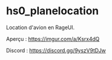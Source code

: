 # hs0_planelocation

Location d'avion en RageUI.

Aperçu : https://imgur.com/a/Ksrx4dQ

Discord : https://discord.gg/9yszV9tDJw
